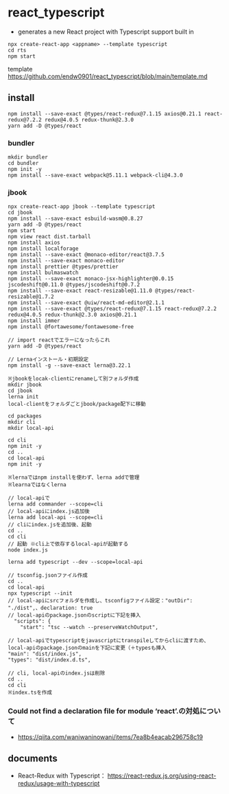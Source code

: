 # react_typescript

- generates a new React project with Typescript support built in

```
npx create-react-app <appname> --template typescript
cd rts
npm start
```

template
https://github.com/endw0901/react_typescript/blob/main/template.md

## install

```
npm install --save-exact @types/react-redux@7.1.15 axios@0.21.1 react-redux@7.2.2 redux@4.0.5 redux-thunk@2.3.0
yarn add -D @types/react
```


### bundler

```
mkdir bundler
cd bundler
npm init -y
npm install --save-exact webpack@5.11.1 webpack-cli@4.3.0
```

### jbook

```
npx create-react-app jbook --template typescript
cd jbook
npm install --save-exact esbuild-wasm@0.8.27
yarn add -D @types/react
npm start
npm view react dist.tarball
npm install axios
npm install localforage
npm install --save-exact @monaco-editor/react@3.7.5
npm install --save-exact monaco-editor
npm install prettier @types/prettier
npm install bulmaswatch
npm install --save-exact monaco-jsx-highlighter@0.0.15 jscodeshift@0.11.0 @types/jscodeshift@0.7.2
npm install --save-exact react-resizable@1.11.0 @types/react-resizable@1.7.2
npm install --save-exact @uiw/react-md-editor@2.1.1
npm install --save-exact @types/react-redux@7.1.15 react-redux@7.2.2 redux@4.0.5 redux-thunk@2.3.0 axios@0.21.1
npm install immer
npm install @fortawesome/fontawesome-free

// import reactでエラーになったらこれ
yarn add -D @types/react

// Lernaインストール・初期設定
npm install -g --save-exact lerna@3.22.1

※jbookをlocak-clientにrenameして別フォルダ作成
mkdir jbook
cd jbook
lerna init
local-clientをフォルダごとjbook/package配下に移動

cd packages
mkdir cli
mkdir local-api

cd cli
npm init -y
cd ..
cd local-api
npm init -y

※lernaではnpm installを使わず、lerna addで管理
※learnaではなくlerna

// local-apiで
lerna add commander --scope=cli
// local-apiにindex.js追加後
lerna add local-api --scope=cli
// cliにindex.jsを追加後、起動
cd ..
cd cli
// 起動 ※cli上で依存するlocal-apiが起動する
node index.js

lerna add typescript --dev --scope=local-api

// tsconfig.jsonファイル作成
cd ..
cd local-api
npx typescript --init
// local-apiにsrcフォルダを作成し、tsconfigファイル設定："outDir": "./dist",、declaration: true
// local-apiのpackage.jsonのscriptに下記を挿入
  "scripts": {
    "start": "tsc --watch --preserveWatchOutput",
    
// local-apiでtypescriptをjavascriptにtranspileしてからcliに渡すため、local-apiのpackage.jsonのmainを下記に変更（＋typesも挿入
"main": "dist/index.js",
"types": "dist/index.d.ts",

// cli, local-apiのindex.jsは削除
cd ..
cd cli
※index.tsを作成
```

### Could not find a declaration file for module ‘react’.の対処について

- https://qiita.com/waniwaninowani/items/7ea8b4eacab296758c19

## documents
- React-Redux with Typescript： https://react-redux.js.org/using-react-redux/usage-with-typescript

